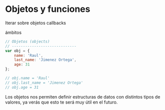 # Objetos y funciones

Iterar sobre objetos
callbacks

ámbitos

```js
// Objetos (objects)
// -----------------------------
var obj = {
    name: 'Raul',
    last_name: 'Jimenez Ortega',
    age: 31
};

// obj.name = 'Raul'
// obj.last_name = 'Jimenez Ortega'
// obj.age = 31
```
Los objetos nos permiten definir estructuras de datos con distintos tipos de valores, ya verás que esto te será muy útil en el futuro.